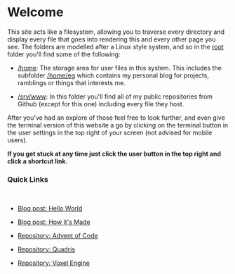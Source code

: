 # Welcome

This site acts like a filesystem, allowing you to traverse every directory and display every file that goes into rendering this and every other page you see. The folders are modelled after a Linux style system, and so in the [root](/) folder you'll find some of the following:

* [/home](/home): The storage area for user files in this system. This includes the subfolder [/home/eg](/home/eg) which contains my personal blog for projects, ramblings or things that interests me.

* [/srv/www](/srv/www/): In this folder you'll find all of my public repositories from Github (except for this one) including every file they host.

After you've had an explore of those feel free to look further, and even give the terminal version of this website a go by clicking on the terminal button in the user settings in the top right of your screen (not advised for mobile users). 

__If you get stuck at any time just click the user button in the top right and click a shortcut link.__

### Quick Links

<br>

* [Blog post: Hello World](/home/eg/hello-world)
* [Blog post: How it's Made](/home/eg/how-its-made)

* [Repository: Advent of Code](/srv/www/Advent-of-Code)
* [Repository: Quadris](/srv/www/Quadris)
* [Repository: Voxel Engine](/srv/www/Voxel-Engine)
